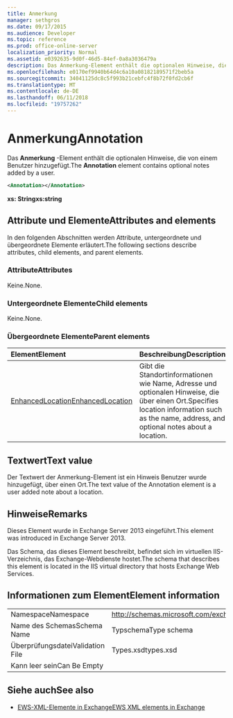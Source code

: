 ```yaml
---
title: Anmerkung
manager: sethgros
ms.date: 09/17/2015
ms.audience: Developer
ms.topic: reference
ms.prod: office-online-server
localization_priority: Normal
ms.assetid: e0392635-9d0f-46d5-84ef-0a8a3036479a
description: Das Anmerkung-Element enthält die optionalen Hinweise, die von einem Benutzer hinzugefügt.
ms.openlocfilehash: e0170ef9940b64d4c6a10a08182189571f2beb5a
ms.sourcegitcommit: 34041125dc8c5f993b21cebfc4f8b72f0fd2cb6f
ms.translationtype: MT
ms.contentlocale: de-DE
ms.lasthandoff: 06/11/2018
ms.locfileid: "19757262"
---
```

# <a name="annotation"></a><span data-ttu-id="d1c42-103">Anmerkung</span><span class="sxs-lookup"><span data-stu-id="d1c42-103">Annotation</span></span>

<span data-ttu-id="d1c42-104">Das **Anmerkung** -Element enthält die optionalen Hinweise, die von einem Benutzer hinzugefügt.</span><span class="sxs-lookup"><span data-stu-id="d1c42-104">The **Annotation** element contains optional notes added by a user.</span></span> 
  
```XML
<Annotation></Annotation>
```

 <span data-ttu-id="d1c42-105">**xs: String**</span><span class="sxs-lookup"><span data-stu-id="d1c42-105">**xs:string**</span></span>
## <a name="attributes-and-elements"></a><span data-ttu-id="d1c42-106">Attribute und Elemente</span><span class="sxs-lookup"><span data-stu-id="d1c42-106">Attributes and elements</span></span>

<span data-ttu-id="d1c42-107">In den folgenden Abschnitten werden Attribute, untergeordnete und übergeordnete Elemente erläutert.</span><span class="sxs-lookup"><span data-stu-id="d1c42-107">The following sections describe attributes, child elements, and parent elements.</span></span>
  
### <a name="attributes"></a><span data-ttu-id="d1c42-108">Attribute</span><span class="sxs-lookup"><span data-stu-id="d1c42-108">Attributes</span></span>

<span data-ttu-id="d1c42-109">Keine.</span><span class="sxs-lookup"><span data-stu-id="d1c42-109">None.</span></span>
  
### <a name="child-elements"></a><span data-ttu-id="d1c42-110">Untergeordnete Elemente</span><span class="sxs-lookup"><span data-stu-id="d1c42-110">Child elements</span></span>

<span data-ttu-id="d1c42-111">Keine.</span><span class="sxs-lookup"><span data-stu-id="d1c42-111">None.</span></span>
  
### <a name="parent-elements"></a><span data-ttu-id="d1c42-112">Übergeordnete Elemente</span><span class="sxs-lookup"><span data-stu-id="d1c42-112">Parent elements</span></span>

|<span data-ttu-id="d1c42-113">**Element**</span><span class="sxs-lookup"><span data-stu-id="d1c42-113">**Element**</span></span>|<span data-ttu-id="d1c42-114">**Beschreibung**</span><span class="sxs-lookup"><span data-stu-id="d1c42-114">**Description**</span></span>|
|:-----|:-----|
|[<span data-ttu-id="d1c42-115">EnhancedLocation</span><span class="sxs-lookup"><span data-stu-id="d1c42-115">EnhancedLocation</span></span>](enhancedlocation.md) <br/> |<span data-ttu-id="d1c42-116">Gibt die Standortinformationen wie Name, Adresse und optionalen Hinweise, die über einen Ort.</span><span class="sxs-lookup"><span data-stu-id="d1c42-116">Specifies location information such as the name, address, and optional notes about a location.</span></span>  <br/> |
   
## <a name="text-value"></a><span data-ttu-id="d1c42-117">Textwert</span><span class="sxs-lookup"><span data-stu-id="d1c42-117">Text value</span></span>

<span data-ttu-id="d1c42-118">Der Textwert der Anmerkung-Element ist ein Hinweis Benutzer wurde hinzugefügt, über einen Ort.</span><span class="sxs-lookup"><span data-stu-id="d1c42-118">The text value of the Annotation element is a user added note about a location.</span></span>
  
## <a name="remarks"></a><span data-ttu-id="d1c42-119">Hinweise</span><span class="sxs-lookup"><span data-stu-id="d1c42-119">Remarks</span></span>

<span data-ttu-id="d1c42-120">Dieses Element wurde in Exchange Server 2013 eingeführt.</span><span class="sxs-lookup"><span data-stu-id="d1c42-120">This element was introduced in Exchange Server 2013.</span></span>
  
<span data-ttu-id="d1c42-121">Das Schema, das dieses Element beschreibt, befindet sich im virtuellen IIS-Verzeichnis, das Exchange-Webdienste hostet.</span><span class="sxs-lookup"><span data-stu-id="d1c42-121">The schema that describes this element is located in the IIS virtual directory that hosts Exchange Web Services.</span></span>
  
## <a name="element-information"></a><span data-ttu-id="d1c42-122">Informationen zum Element</span><span class="sxs-lookup"><span data-stu-id="d1c42-122">Element information</span></span>

|||
|:-----|:-----|
|<span data-ttu-id="d1c42-123">Namespace</span><span class="sxs-lookup"><span data-stu-id="d1c42-123">Namespace</span></span>  <br/> |http://schemas.microsoft.com/exchange/services/2006/types  <br/> |
|<span data-ttu-id="d1c42-124">Name des Schemas</span><span class="sxs-lookup"><span data-stu-id="d1c42-124">Schema Name</span></span>  <br/> |<span data-ttu-id="d1c42-125">Typschema</span><span class="sxs-lookup"><span data-stu-id="d1c42-125">Type schema</span></span>  <br/> |
|<span data-ttu-id="d1c42-126">Überprüfungsdatei</span><span class="sxs-lookup"><span data-stu-id="d1c42-126">Validation File</span></span>  <br/> |<span data-ttu-id="d1c42-127">Types.xsd</span><span class="sxs-lookup"><span data-stu-id="d1c42-127">types.xsd</span></span>  <br/> |
|<span data-ttu-id="d1c42-128">Kann leer sein</span><span class="sxs-lookup"><span data-stu-id="d1c42-128">Can Be Empty</span></span>  <br/> ||
   
## <a name="see-also"></a><span data-ttu-id="d1c42-129">Siehe auch</span><span class="sxs-lookup"><span data-stu-id="d1c42-129">See also</span></span>

- [<span data-ttu-id="d1c42-130">EWS-XML-Elemente in Exchange</span><span class="sxs-lookup"><span data-stu-id="d1c42-130">EWS XML elements in Exchange</span></span>](ews-xml-elements-in-exchange.md)

